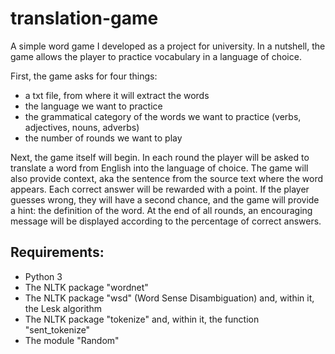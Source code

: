 # translation-game
A simple word game I developed as a project for university. In a 
nutshell, the game allows the player to practice vocabulary in a language of choice. 

First, the game asks for four things:
- a txt file, from where it will extract the words
- the language we want to practice
- the grammatical category of the words we want to practice (verbs, adjectives, nouns, adverbs)
- the number of rounds we want to play

Next, the game itself will begin. In each round the player will be asked to translate a word from English into the language of choice. The game will also provide context, aka the sentence from the source text where the word appears. Each correct answer will be rewarded with a point. If the player guesses wrong, they will have a second chance, and the game will provide a hint: the definition of the word. At the end of all rounds, an encouraging message will be displayed according to the percentage of correct answers.

## Requirements:
- Python 3
- The NLTK package "wordnet"
- The NLTK package "wsd" (Word Sense Disambiguation) and, within it, the Lesk algorithm
- The NLTK package "tokenize" and, within it, the function "sent_tokenize"
- The module "Random"
